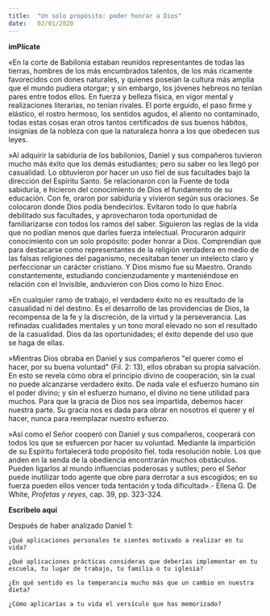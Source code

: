 ```yaml
---
title:  "Un solo propósito: poder honrar a Dios"
date:   02/01/2020
---
```


**imPlícate** 

«En la corte de Babilonia estaban reunidos representantes de todas las tierras, hombres de los más encumbrados talentos, de los más ricamente favorecidos con dones naturales, y quienes poseían la cultura más amplia que el mundo pudiera otorgar; y sin embargo, los jóvenes hebreos no tenían pares entre todos ellos. En fuerza y belleza física, en vigor mental y realizaciones literarias, no tenían rivales. El porte erguido, el paso firme y elástico, el rostro hermoso, los sentidos agudos, el aliento no contaminado, todas estas cosas eran otros tantos certificados de sus buenos hábitos, insignias de la nobleza con que la naturaleza honra a los que obedecen sus leyes. 

»Al adquirir la sabiduría de los babilonios, Daniel y sus compañeros tuvieron mucho más éxito que los demás estudiantes; pero su saber no les llegó por casualidad. Lo obtuvieron por hacer un uso fiel de sus facultades bajo la dirección del Espíritu Santo. Se relacionaron con la Fuente de toda sabiduría, e hicieron del conocimiento de Dios el fundamento de su educación. Con fe, oraron por sabiduría y vivieron según sus oraciones. Se colocaron donde Dios podía bendecirlos. Evitaron todo lo que habría debilitado sus facultades, y aprovecharon toda oportunidad de familiarizarse con todos los ramos del saber. Siguieron las reglas de la vida que no podían menos que darles fuerza intelectual. Procuraron adquirir conocimiento con un solo propósito: poder honrar a Dios. Comprendían que para destacarse como representantes de la religión verdadera en medio de las falsas religiones del paganismo, necesitaban tener un intelecto claro y perfeccionar un carácter cristiano. Y Dios mismo fue su Maestro. Orando constantemente, estudiando concienzudamente y manteniéndose en relación con el Invisible, anduvieron con Dios como lo hizo Enoc. 

»En cualquier ramo de trabajo, el verdadero éxito no es resultado de la casualidad ni del destino. Es el desarrollo de las providencias de Dios, la recompensa de la fe y la discreción, de la virtud y la perseverancia. Las refinadas cualidades mentales y un tono moral elevado no son el resultado de la casualidad. Dios da las oportunidades; el éxito depende del uso que se haga de ellas. 

»Mientras Dios obraba en Daniel y sus compañeros "el querer como el hacer, por su buena voluntad" (Fil. 2: 13), ellos obraban su propia salvación. En esto se revela cómo obra el principio divino de cooperación, sin la cual no puede alcanzarse verdadero éxito. De nada vale el esfuerzo humano sin el poder divino; y sin el esfuerzo humano, el divino no tiene utilidad para muchos. Para que la gracia de Dios nos sea impartida, debemos hacer nuestra parte. Su gracia nos es dada para obrar en nosotros el querer y el hacer, nunca para reemplazar nuestro esfuerzo. 

»Así como el Señor cooperó con Daniel y sus compañeros, cooperará con todos los que se esfuercen por hacer su voluntad. Mediante la impartición de su Espíritu fortalecerá todo propósito fiel. toda resolución noble. Los que anden en la senda de la obediencia encontrarán muchos obstáculos. Pueden ligarlos al mundo influencias poderosas y sutiles; pero el Señor puede inutilizar todo agente que obre para derrotar a sus escogidos; en su fuerza pueden ellos vencer toda tentación y toda dificultad».- Ellena G. De White, *Profetas y reyes*, cap. 39, pp. 323-324. 

**Escribelo aquí**

Después de haber analizado Daniel 1:

`¿Qué aplicaciones personales te sientes motivado a realizar en tu vida?` 

`¿Qué aplicaciones prácticas consideras que deberías implementar en tu escuela, tu lugar de trabajo, tu familia o tu iglesia?` 

`¿En qué sentido es la temperancia mucho más que un cambio en nuestra dieta?` 

`¿Cómo aplicarías a tu vida el versículo que has memorizado?`